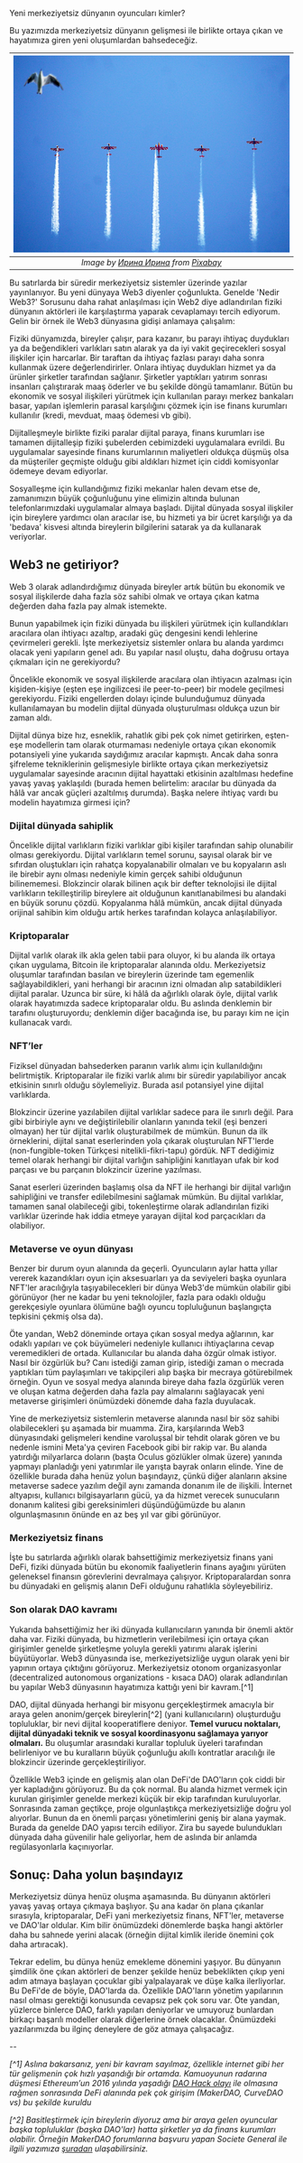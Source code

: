 Yeni merkeziyetsiz dünyanın oyuncuları kimler?

Bu yazımızda merkeziyetsiz dünyanın gelişmesi ile birlikte ortaya çıkan ve hayatımıza giren yeni oluşumlardan bahsedeceğiz.


| ![sky](/assets/sky-5445739_800.jpg)|
|:--:| 
| *Image by [Ирина Ирина](https://pixabay.com/users/iira116-7776369/) from [Pixabay](https://pixabay.com/)*|

Bu satırlarda bir süredir merkeziyetsiz sistemler üzerinde yazılar yayınlanıyor. Bu yeni dünyaya Web3 diyenler çoğunlukta. Genelde 'Nedir Web3?' Sorusunu daha rahat anlaşılması için Web2 diye adlandırılan fiziki dünyanın aktörleri ile karşılaştırma yaparak cevaplamayı tercih ediyorum. Gelin bir örnek ile Web3 dünyasına gidişi anlamaya çalışalım:

Fiziki dünyamızda, bireyler çalışır, para kazanır, bu parayı ihtiyaç duydukları ya da beğendikleri varlıkları satın alarak ya da iyi vakit geçirecekleri sosyal ilişkiler için harcarlar. Bir taraftan da ihtiyaç fazlası parayı daha sonra kullanmak üzere değerlendirirler. Onlara ihtiyaç duydukları hizmet ya da ürünler şirketler tarafından sağlanır. Şirketler yaptıkları yatırım sonrası insanları çalıştırarak maaş öderler ve bu şekilde döngü tamamlanır. Bütün bu ekonomik ve sosyal ilişkileri yürütmek için kullanılan parayı merkez bankaları basar, yapılan işlemlerin parasal karşılığını çözmek için ise finans kurumları kullanılır (kredi, mevduat, maaş ödemesi vb gibi). 

Dijitalleşmeyle birlikte fiziki paralar dijital paraya, finans kurumları ise tamamen dijitalleşip fiziki şubelerden cebimizdeki uygulamalara evrildi. Bu uygulamalar sayesinde finans kurumlarının maliyetleri oldukça düşmüş olsa da müşteriler geçmişte olduğu gibi aldıkları hizmet için ciddi komisyonlar ödemeye devam ediyorlar. 

Sosyalleşme için kullandığımız fiziki mekanlar halen devam etse de, zamanımızın büyük çoğunluğunu yine elimizin altında bulunan telefonlarımızdaki uygulamalar almaya başladı. Dijital dünyada sosyal ilişkiler için bireylere yardımcı olan aracılar ise, bu hizmeti ya bir ücret karşılığı ya da 'bedava' kisvesi altında bireylerin bilgilerini satarak ya da kullanarak veriyorlar.

## Web3 ne getiriyor?

Web 3 olarak adlandırdığımız dünyada bireyler artık bütün bu ekonomik ve sosyal ilişkilerde daha fazla söz sahibi olmak ve ortaya çıkan katma değerden daha fazla pay almak istemekte. 

Bunun yapabilmek için fiziki dünyada bu ilişkileri yürütmek için kullandıkları aracılara olan ihtiyacı azaltıp, aradaki güç dengesini kendi lehlerine çevirmeleri gerekli. İşte merkeziyetsiz sistemler onlara bu alanda yardımcı olacak yeni yapıların genel adı. Bu yapılar nasıl oluştu, daha doğrusu ortaya çıkmaları için ne gerekiyordu?

Öncelikle ekonomik ve sosyal ilişkilerde aracılara olan ihtiyacın azalması için kişiden-kişiye (eşten eşe ingilizcesi ile peer-to-peer) bir modele geçilmesi gerekiyordu. Fiziki engellerden dolayı içinde bulunduğumuz dünyada kullanılamayan bu modelin dijital dünyada oluşturulması oldukça uzun bir zaman aldı. 

Dijital dünya bize hız, esneklik, rahatlık gibi pek çok nimet getirirken, eşten-eşe modellerin tam olarak oturmaması nedeniyle ortaya çıkan ekonomik potansiyeli yine yukarıda saydığımız aracılar kapmıştı. Ancak daha sonra şifreleme tekniklerinin gelişmesiyle birlikte ortaya çıkan merkeziyetsiz uygulamalar sayesinde aracının dijital hayattaki etkisinin azaltılması hedefine yavaş yavaş yaklaşıldı (burada hemen belirtelim: aracılar bu dünyada da hâlâ var ancak güçleri azaltılmış durumda). Başka nelere ihtiyaç vardı bu modelin hayatımıza girmesi için?

### Dijital dünyada sahiplik

Öncelikle dijital varlıkların fiziki varlıklar gibi kişiler tarafından sahip olunabilir olması gerekiyordu. Dijital varlıkların temel sorunu, sayısal olarak bir ve sıfırdan oluştukları için rahatça kopyalanabilir olmaları ve bu kopyaların aslı ile birebir aynı olması nedeniyle kimin gerçek sahibi olduğunun bilinememesi. Blokzincir olarak bilinen açık bir defter teknolojisi ile dijital varlıkların tekilleştirilip bireylere ait olduğunun kanıtlanabilmesi bu alandaki en büyük sorunu çözdü. Kopyalanma hâlâ mümkün, ancak dijital dünyada orijinal sahibin kim olduğu artık herkes tarafından kolayca anlaşılabiliyor.

### Kriptoparalar

Dijital varlık olarak ilk akla gelen tabii para oluyor, ki bu alanda ilk ortaya çıkan uygulama, Bitcoin ile kriptoparalar alanında oldu. Merkeziyetsiz oluşumlar tarafından basılan ve bireylerin üzerinde tam egemenlik sağlayabildikleri, yani herhangi bir aracının izni olmadan alıp satabildikleri dijital paralar. Uzunca bir süre, ki hâlâ da ağırlıklı olarak öyle, dijital varlık olarak hayatımızda sadece kriptoparalar oldu. Bu aslında denklemin bir tarafını oluşturuyordu; denklemin diğer bacağında ise, bu parayı kim ne için kullanacak vardı.

### NFT’ler

Fiziksel dünyadan bahsederken paranın varlık alımı için kullanıldığını belirtmiştik. Kriptoparalar ile fiziki varlık alımı bir süredir yapılabiliyor ancak etkisinin sınırlı olduğu söylemeliyiz. Burada asıl potansiyel yine dijital varlıklarda. 

Blokzincir üzerine yazılabilen dijital varlıklar sadece para ile sınırlı değil. Para gibi birbiriyle aynı ve değiştirilebilir olanların yanında tekil (eşi benzeri olmayan) her tür dijital varlık oluşturabilmek de mümkün. Bunun da ilk örneklerini, dijital sanat eserlerinden yola çıkarak oluşturulan NFT'lerde (non-fungible-token Türkçesi nitelikli-fikri-tapu) gördük. NFT dediğimiz temel olarak herhangi bir dijital varlığın sahipliğini kanıtlayan ufak bir kod parçası ve bu parçanın blokzincir üzerine yazılması.

Sanat eserleri üzerinden başlamış olsa da NFT ile herhangi bir dijital varlığın sahipliğini ve transfer edilebilmesini sağlamak mümkün. Bu dijital varlıklar, tamamen sanal olabileceği gibi, tokenleştirme olarak adlandırılan fiziki varlıklar üzerinde hak iddia etmeye yarayan dijital kod parçacıkları da olabiliyor.

### Metaverse ve oyun dünyası

Benzer bir durum oyun alanında da geçerli. Oyuncuların aylar hatta yıllar vererek kazandıkları oyun için aksesuarları ya da seviyeleri başka oyunlara NFT'ler aracılığıyla taşıyabilecekleri bir dünya Web3'de mümkün olabilir gibi görünüyor (her ne kadar bu yeni teknolojiler, fazla para odaklı olduğu gerekçesiyle oyunlara ölümüne bağlı oyuncu topluluğunun başlangıçta tepkisini çekmiş olsa da).

Öte yandan, Web2 döneminde ortaya çıkan sosyal medya ağlarının, kar odaklı yapıları ve çok büyümeleri nedeniyle kullanıcı ihtiyaçlarına cevap veremedikleri de ortada. Kullanıcılar bu alanda daha özgür olmak istiyor. Nasıl bir özgürlük bu? Canı istediği zaman girip, istediği zaman o mecrada yaptıkları tüm paylaşımları ve takipçileri alıp başka bir mecraya götürebilmek örneğin. Oyun ve sosyal medya alanında bireye daha fazla özgürlük veren ve oluşan katma değerden daha fazla pay almalarını sağlayacak yeni metaverse girişimleri önümüzdeki dönemde daha fazla duyulacak.

Yine de merkeziyetsiz sistemlerin metaverse alanında nasıl bir söz sahibi olabilecekleri şu aşamada bir muamma. Zira, karşılarında Web3 dünyasındaki gelişmeleri kendine varoluşsal bir tehdit olarak gören ve bu nedenle ismini Meta'ya çeviren Facebook gibi bir rakip var. Bu alanda yatırdığı milyarlarca doların (başta Oculus gözlükler olmak üzere) yanında yapmayı planladığı yeni yatırımlar ile yarışta bayrak onların elinde. Yine de özellikle burada daha henüz yolun başındayız, çünkü diğer alanların aksine metaverse sadece yazılım değil aynı zamanda donanım ile de ilişkili. İnternet altyapısı, kullanıcı bilgisayarların gücü, ya da hizmet verecek sunucuların donanım kalitesi gibi gereksinimleri düşündüğümüzde bu alanın olgunlaşmasının önünde en az beş yıl var gibi görünüyor.

### Merkeziyetsiz finans

İşte bu satırlarda ağırlıklı olarak bahsettiğimiz merkeziyetsiz finans yani DeFi, fiziki dünyada bütün bu ekonomik faaliyetlerin finans ayağını yürüten geleneksel finansın görevlerini devralmaya çalışıyor. Kriptoparalardan sonra bu dünyadaki en gelişmiş alanın DeFi olduğunu rahatlıkla söyleyebiliriz. 

### Son olarak DAO kavramı

Yukarıda bahsettiğimiz her iki dünyada kullanıcıların yanında bir önemli aktör daha var. Fiziki dünyada, bu hizmetlerin verilebilmesi için ortaya çıkan girişimler genelde şirketleşme yoluyla gerekli yatırımı alarak işlerini büyütüyorlar. Web3 dünyasında ise, merkeziyetsizliğe uygun olarak yeni bir yapının ortaya çıktığını görüyoruz. Merkeziyetsiz otonom organizasyonlar (decentralized autonomous organizations - kısaca DAO) olarak adlandırılan bu yapılar Web3 dünyasının hayatımıza kattığı yeni bir kavram.[^1]

DAO, dijital dünyada herhangi bir misyonu gerçekleştirmek amacıyla bir araya gelen anonim/gerçek bireylerin[^2] (yani kullanıcıların) oluşturduğu topluluklar, bir nevi dijital kooperatiflere deniyor. **Temel vurucu noktaları, dijital dünyadaki teknik ve sosyal koordinasyonu sağlamaya yarıyor olmaları.** Bu oluşumlar arasındaki kurallar topluluk üyeleri tarafından belirleniyor ve bu kuralların büyük çoğunluğu akıllı kontratlar aracılığı ile blokzincir üzerinde gerçekleştiriliyor. 

Özellikle Web3 içinde en gelişmiş alan olan DeFi'de DAO'ların çok ciddi bir yer kapladığını görüyoruz. Bu da çok normal. Bu alanda hizmet vermek için kurulan girişimler genelde merkezi küçük bir ekip tarafından kuruluyorlar. Sonrasında zaman geçtikçe, proje olgunlaştıkça merkeziyetsizliğe doğru yol alıyorlar. Bunun da en önemli parçası yönetimlerini geniş bir alana yaymak. Burada da genelde DAO yapısı tercih ediliyor. Zira bu sayede bulundukları dünyada daha güvenilir hale geliyorlar, hem de aslında bir anlamda regülasyonlarla kaçınıyorlar. 

## Sonuç: Daha yolun başındayız 

Merkeziyetsiz dünya henüz oluşma aşamasında. Bu dünyanın aktörleri yavaş yavaş ortaya çıkmaya başlıyor. Şu ana kadar ön plana çıkanlar sırasıyla, kriptoparalar, DeFi yani merkeziyetsiz finans, NFT'ler, metaverse ve DAO'lar oldular. Kim bilir önümüzdeki dönemlerde başka hangi aktörler daha bu sahnede yerini alacak (örneğin dijital kimlik ileride önemini çok daha artıracak). 

Tekrar edelim, bu dünya henüz emekleme dönemini yaşıyor. Bu dünyanın şimdilik öne çıkan aktörleri de benzer şekilde henüz bebeklikten çıkıp yeni adım atmaya başlayan çocuklar gibi yalpalayarak ve düşe kalka ilerliyorlar. Bu DeFi'de de böyle, DAO'larda da. Özellikle DAO'ların yönetim yapılarının nasıl olması gerektiği konusunda cevapsız pek çok soru var. Öte yandan, yüzlerce binlerce DAO, farklı yapıları deniyorlar ve umuyoruz bunlardan birkaçı başarılı modeller olarak diğerlerine örnek olacaklar. Önümüzdeki yazılarımızda bu ilginç deneylere de göz atmaya çalışacağız.

--

*[^1] Aslına bakarsanız, yeni bir kavram sayılmaz, özellikle internet gibi her tür gelişmenin çok hızlı yaşandığı bir ortamda. Kamuoyunun radarına düşmesi Ethereum’un 2016 yılında yaşadığı [DAO Hack olayı](https://www.coindesk.com/learn/2016/06/25/understanding-the-dao-attack/) ile olmasına rağmen sonrasında DeFi alanında pek çok girişim (MakerDAO, CurveDAO vs) bu şekilde kuruldu*

*[^2] Basitleştirmek için bireylerin diyoruz ama bir araya gelen oyuncular başka topluluklar (başka DAO'lar) hatta şirketler ya da finans kurumları olabilir. Örneğin MakerDAO forumlarına başvuru yapan Societe General ile ilgili yazımıza [şuradan](/genel/2021/10/21/defi-ile-klasik-finansin-yakinlasmalari.html) ulaşabilirsiniz.*
